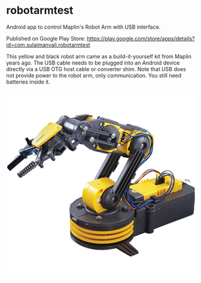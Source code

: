 # robotarmtest
Android app to control Maplin's Robot Arm with USB interface. 

Published on Google Play Store:
https://play.google.com/store/apps/details?id=com.sulaimanvali.robotarmtest

This yellow and black robot arm came as a build-it-yourself kit from Maplin years ago. The USB cable needs to be plugged into an Android device directly via a USB OTG host cable or converter shim. Note that USB does not provide power to the robot arm, only communication. You still need batteries inside it.

![alt text](https://github.com/sulaimanvali/robotarmtest/blob/master/raw_images/ic_robot_arm.png)
